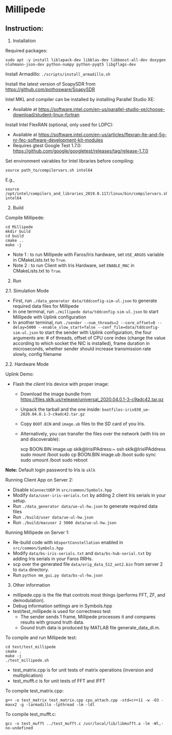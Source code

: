 # Millipede

## Instruction:

1. Installation

Required packages:

`sudo apt -y install liblapack-dev libblas-dev libboost-all-dev doxygen nlohmann-json-dev python-numpy python-pyqt5 libgflags-dev`

Install Armadillo: `./scripts/install_armadillo.sh`

Install the latest version of SoapySDR from 
https://github.com/pothosware/SoapySDR

Intel MKL and compiler can be installed by installing Parallel Studio XE:

* Available at https://software.intel.com/en-us/parallel-studio-xe/choose-download/student-linux-fortran

Install Intel FlexRAN (optional, only used for LDPC):

* Available at https://software.intel.com/en-us/articles/flexran-lte-and-5g-nr-fec-software-development-kit-modules
* Requires gtest Google Test 1.7.0: 
https://github.com/google/googletest/releases/tag/release-1.7.0


Set environment vairables for Intel libraries before compiling:

	source path_to/compilervars.sh intel64

E.g., 

	source /opt/intel/compilers_and_libraries_2019.0.117/linux/bin/compilervars.sh intel64

2. Build

Compile Millipede:

	cd Millipede
	mkdir build
	cd build
	cmake ..
	make -j 

* Note 1 : to run Millipede with Faros/Iris hardware, set `USE_ARGOS` variable 
in CMakeLists.txt to `True`.
* Note 2 : to run Client with Iris Hardware, set `ENABLE_MAC` in CMakeLists.txt 
to `True`.

2. Run

2.1. Simulation Mode

* First, run `./data_generator data/tddconfig-sim-ul.json` to generate required 
data files for Millipede
* In one terminal, run `./millipede data/tddconfig-sim-ul.json` to start 
Millipede with Uplink configuration 
* In another terminal, run 
`./sender --num_threads=2 --core_offset=0 --delay=5000 --enable_slow_start=false --conf_file=data/tddconfig-sim-ul.json` 
to start the sender with Uplink configuration, the four arguments are: # of 
threads, offset of CPU core index (change the value according to which socket 
the NIC is installed), frame duration in microseconds, whether sender should 
increase transmission rate slowly, config filename

2.2. Hardware Mode

Uplink Demo:

* Flash the *client* Iris device with proper image:

  * Download the image bundle from 
  https://files.sklk.us/release/universal_2020.04.0.1-3-c9adc42.tar.gz
  * Unpack the tarball and the one inside: 
  `bootfiles-iris030_ue-2020.04.0.1-3-c9adc42.tar.gz`
  * Copy `BOOT.BIN` and `image.ub` files to the SD card of you Iris.
  * Alternatively, you can transfer the files over the network (with Iris on 
  and discoverable):

	scp BOON.BIN image.up sklk@IrisIPAdress:~
	ssh sklk@IrisIPAddress
	sudo mount /boot
	sudo cp BOON.BIN image.ub /boot
	sudo sync
	sudo umount /boot
	sudo reboot

**Note:** Default login password to Iris is `sklk`

Running Client App on Server 2:

* Disable `kConnectUDP` in `src/common/Symbols.hpp`
* Modify `data/user-iris-serials.txt` by adding 2 client Iris serials in your 
setup.
* Run `./data_generator data/ue-ul-hw.json` to generate required data files
* Run `./build/user data/ue-ul-hw.json`
* Run `./build/macuser 2 5000 data/ue-ul-hw.json`

Running Millipede on Server 1:

* Re-build code with `kExportConstellation` enabled in `src/common/Symbols.hpp`
* Modify `data/bs-iris-serials.txt` and `data/bs-hub-serial.txt` by adding Iris 
serials in your Faros RRHs.
* scp over the generated file `data/orig_data_512_ant2.bin` from server 2 to 
`data` directory.
* Run `python mm_gui.py data/bs-ul-hw.json`
 

3. Other information

* millipede.cpp is the file that controls most things (performs FFT, ZF, and 
demodulation). 
* Debug information settings are in Symbols.hpp
* test/test_millipede is used for correctness test
  * The sender sends 1 frame, Millipede processes it and compares results with 
  ground truth data.
  * Gound truth data is produced by MATLAB file generate_data_dl.m. 

To compile and run Millipede test:

	cd test/test_millipede
	cmake .
	make -j
	./test_millipede.sh

* test_matrix.cpp is for unit tests of matrix operations (inversion and 
multiplication)
* test_mufft.c is for unit tests of FFT and IFFT

To compile test_matrix.cpp:

	g++ -o test_matrix test_matrix.cpp cpu_attach.cpp -std=c++11 -w -O3 -mavx2 -g -larmadillo -lpthread -lm -ldl 

To compile test_mufft.c:

	gcc -o test_mufft ../test_mufft.c /usr/local/lib/libmufft.a -lm -Wl,-no-undefined
